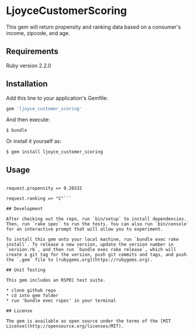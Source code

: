 # LjoyceCustomerScoring

This gem will return propensity and ranking data based on a consumer's income, zipcode, and age.

## Requirements

Ruby version 2.2.0

## Installation

Add this line to your application's Gemfile:

```ruby
gem 'ljoyce_customer_scoring'
```

And then execute:

    $ bundle

Or install it yourself as:

    $ gem install ljoyce_customer_scoring

## Usage

```request = LjoyceCustomerScoring::Analysis.request(income: 50000, zipcode: 60201, age: 35)

request.propensity => 0.26532

request.ranking => "C"```

## Development

After checking out the repo, run `bin/setup` to install dependencies. Then, run `rake spec` to run the tests. You can also run `bin/console` for an interactive prompt that will allow you to experiment.

To install this gem onto your local machine, run `bundle exec rake install`. To release a new version, update the version number in `version.rb`, and then run `bundle exec rake release`, which will create a git tag for the version, push git commits and tags, and push the `.gem` file to [rubygems.org](https://rubygems.org).

## Unit Testing

This gem includes an RSPEC test suite.

* clone github repo
* cd into gem folder
* run 'bundle exec rspec' in your terminal

## License

The gem is available as open source under the terms of the [MIT License](http://opensource.org/licenses/MIT).

